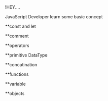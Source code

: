 !HEY....


JavaScript Developer learn some basic concept

**const and let

**comment

**operators

**primitive DataType

**concatination

**functions

**variable

**objects
